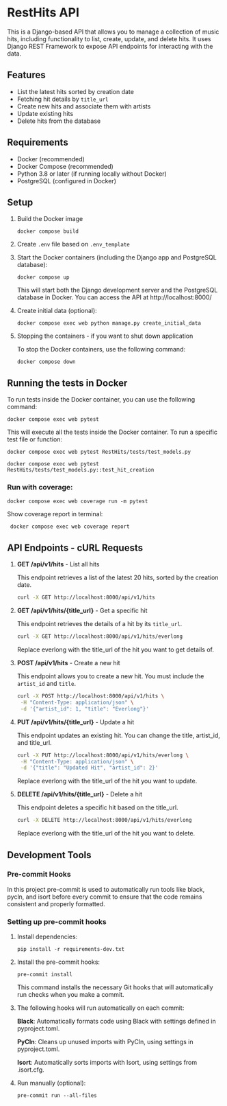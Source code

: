 # RestHits API

This is a Django-based API that allows you to manage a collection of music hits, including functionality to list, create, update, and delete hits. It uses Django REST Framework to expose API endpoints for interacting with the data.

## Features

- List the latest hits sorted by creation date
- Fetching hit details by `title_url`
- Create new hits and associate them with artists
- Update existing hits
- Delete hits from the database

## Requirements

- Docker (recommended)
- Docker Compose (recommended)
- Python 3.8 or later (if running locally without Docker)
- PostgreSQL (configured in Docker)

## Setup

1. Build the Docker image

    ```docker compose build```

2. Create `.env` file based on `.env_template`
3. Start the Docker containers (including the Django app and PostgreSQL database):

    ```docker compose up```

    This will start both the Django development server and the PostgreSQL database in Docker. You can access the API at http://localhost:8000/

4. Create initial data (optional):

    ```docker compose exec web python manage.py create_initial_data```

5. Stopping the containers - if you want to shut down application

    To stop the Docker containers, use the following command:

    ```docker compose down```

## Running the tests in Docker

To run tests inside the Docker container, you can use the following command:

    docker compose exec web pytest

This will execute all the tests inside the Docker container. To run a specific test file or function:

    docker compose exec web pytest RestHits/tests/test_models.py

    docker compose exec web pytest RestHits/tests/test_models.py::test_hit_creation

### Run with coverage:

    docker compose exec web coverage run -m pytest

Show coverage report in terminal:
 
     docker compose exec web coverage report

## API Endpoints - cURL Requests

1. **GET /api/v1/hits** - List all hits
    
    This endpoint retrieves a list of the latest 20 hits, sorted by the creation date.

    ```bash
    curl -X GET http://localhost:8000/api/v1/hits

2. **GET /api/v1/hits/{title_url}** - Get a specific hit

    This endpoint retrieves the details of a hit by its `title_url`.

    ```bash
    curl -X GET http://localhost:8000/api/v1/hits/everlong
    ```

    Replace everlong with the title_url of the hit you want to get details of.

3. **POST /api/v1/hits** - Create a new hit

    This endpoint allows you to create a new hit. You must include the `artist_id` and `title`.

    ```bash
    curl -X POST http://localhost:8000/api/v1/hits \
     -H "Content-Type: application/json" \
     -d '{"artist_id": 1, "title": "Everlong"}'
    ```

4. **PUT /api/v1/hits/{title_url}** - Update a hit

    This endpoint updates an existing hit. You can change the title, artist_id, and title_url.

    ```bash
    curl -X PUT http://localhost:8000/api/v1/hits/everlong \
     -H "Content-Type: application/json" \
     -d '{"title": "Updated Hit", "artist_id": 2}'
    ```

    Replace everlong with the title_url of the hit you want to update.

5. **DELETE /api/v1/hits/{title_url}** - Delete a hit

    This endpoint deletes a specific hit based on the title_url.

    ```bash
    curl -X DELETE http://localhost:8000/api/v1/hits/everlong
    ```

    Replace everlong with the title_url of the hit you want to delete.

## Development Tools

### Pre-commit Hooks

In this project pre-commit is used to automatically run tools like black, pycln, and isort before every commit to ensure that the code remains consistent and properly formatted.

### Setting up pre-commit hooks

1. Install dependencies:

    ```pip install -r requirements-dev.txt```


2. Install the pre-commit hooks:

    ```pre-commit install```

    This command installs the necessary Git hooks that will automatically run checks when you make a commit.

3. The following hooks will run automatically on each commit:

    **Black**: Automatically formats code using Black with settings defined in pyproject.toml.

    **PyCln**: Cleans up unused imports with PyCln, using settings in pyproject.toml.

    **Isort**: Automatically sorts imports with Isort, using settings from .isort.cfg.

4. Run manually (optional):

    ```pre-commit run --all-files```
